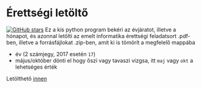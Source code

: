 # Érettségi letöltő 
[![GitHub stars](https://img.shields.io/github/stars/MatyiFKBT/erettsegi.svg)](https://github.com/MatyiFKBT/erettsegi/stargazers)
Ez a kis python program bekéri az évjáratot, illetve a hónapot, és azonnal letölti az emelt informatika érettségi feladatsort .pdf-ben, illetve a forrásfájlokat .zip-ben, amit ki is tömörít a megfelelő mappába

 - év (2 számjegy, 2017 esetén `17`)
 - május/október dönti el hogy őszi vagy tavaszi vizgsa, itt `maj` vagy `okt` a lehetséges érték

Letölthető [innen](https://github.com/MatyiFKBT/erettsegi/releases)
